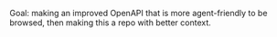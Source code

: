 Goal: making an improved OpenAPI that is more agent-friendly to be browsed, then making this a repo with better context.
